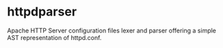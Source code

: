# httpdparser
Apache HTTP Server configuration files lexer and parser offering a simple AST representation of httpd.conf.
